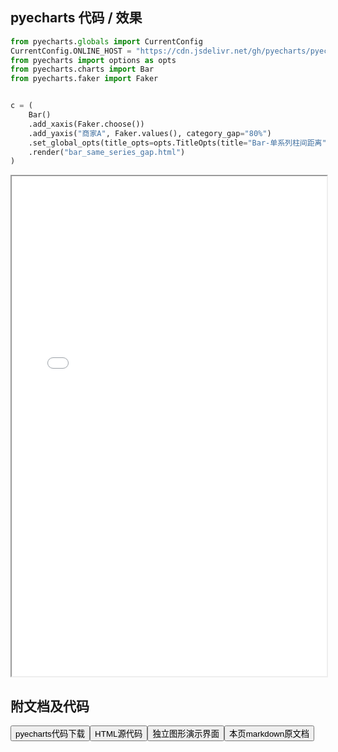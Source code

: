 
## pyecharts 代码 / 效果

```python
from pyecharts.globals import CurrentConfig
CurrentConfig.ONLINE_HOST = "https://cdn.jsdelivr.net/gh/pyecharts/pyecharts-assets@latest/assets/"
from pyecharts import options as opts
from pyecharts.charts import Bar
from pyecharts.faker import Faker


c = (
    Bar()
    .add_xaxis(Faker.choose())
    .add_yaxis("商家A", Faker.values(), category_gap="80%")
    .set_global_opts(title_opts=opts.TitleOpts(title="Bar-单系列柱间距离"))
    .render("bar_same_series_gap.html")
)

```

<iframe width="100%" height="800px" src="/pyecharts/Bar/bar_same_series_gap.html"></iframe>

## 附文档及代码

<a href="https://cdn.jsdelivr.net/gh/wfy-belief/python/docs/pyecharts/Bar/bar_same_series_gap.py"><button class="mybutton">pyecharts代码下载</button></a><a href="https://cdn.jsdelivr.net/gh/wfy-belief/python/docs/pyecharts/Bar/bar_same_series_gap.html"><button class="mybutton">HTML源代码</button></a><a href="https://python.wfyblog.cn/pyecharts/Bar/bar_same_series_gap.html"><button class="mybutton">独立图形演示界面</button></a><a href="https://cdn.jsdelivr.net/gh/wfy-belief/python/docs/pyecharts/Bar/bar_same_series_gap.md"><button class="mybutton">本页markdown原文档</button></a>